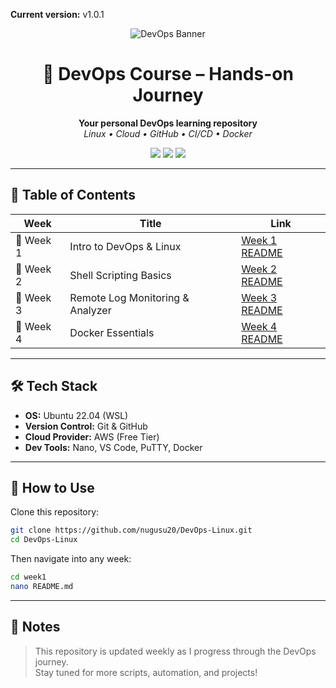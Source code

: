 **Current version:** v1.0.1

<p align="center">
  <img src="https://img.shields.io/badge/DevOps%20Course-Linux%20%7C%20Cloud-blue?style=for-the-badge&logo=linux&logoColor=white" alt="DevOps Banner">
</p>

<h1 align="center">🚀 DevOps Course – Hands-on Journey</h1>
<p align="center">
  <b>Your personal DevOps learning repository</b><br>
  <i>Linux • Cloud • GitHub • CI/CD • Docker</i>
</p>

<p align="center">
  <img src="https://img.shields.io/badge/Status-Active-brightgreen?style=for-the-badge">
  <img src="https://img.shields.io/badge/Platform-Ubuntu%20WSL-orange?style=for-the-badge&logo=ubuntu">
  <img src="https://img.shields.io/badge/Tools-Git%20%7C%20Docker%20%7C%20AWS-yellow?style=for-the-badge">
</p>

---

## 📑 Table of Contents

| Week | Title | Link |
|------|---------------------------|---------------------------|
| 📘 Week 1 | Intro to DevOps & Linux          | [Week 1 README](week1/README.md) |
| 📗 Week 2 | Shell Scripting Basics           | [Week 2 README](week2/README.md) |
| 📙 Week 3 | Remote Log Monitoring & Analyzer | [Week 3 README](week3/README.md) |
| 📒 Week 4 | Docker Essentials                | [Week 4 README](week4/README.md) |

---

## 🛠️ Tech Stack

- **OS:** Ubuntu 22.04 (WSL)
- **Version Control:** Git & GitHub
- **Cloud Provider:** AWS (Free Tier)
- **Dev Tools:** Nano, VS Code, PuTTY, Docker

---

## 📌 How to Use

Clone this repository:
```bash
git clone https://github.com/nugusu20/DevOps-Linux.git
cd DevOps-Linux
```

Then navigate into any week:
```bash
cd week1
nano README.md
```

---

## 📢 Notes

> This repository is updated weekly as I progress through the DevOps journey.  
> Stay tuned for more scripts, automation, and projects!
